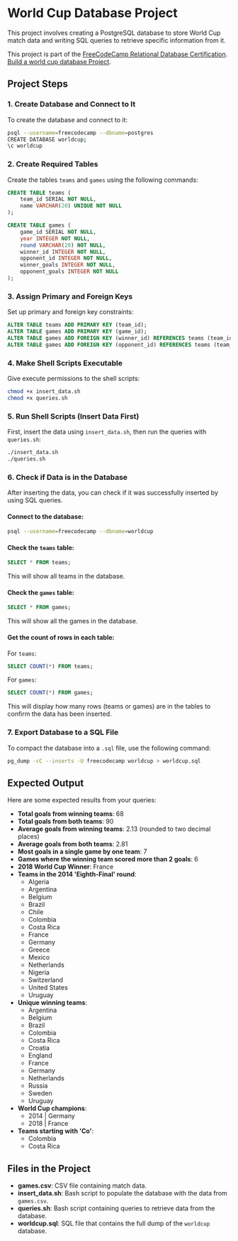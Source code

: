 # World Cup Database Project

This project involves creating a PostgreSQL database to
store World Cup match data and writing SQL queries to
retrieve specific information from it.

This project is part of the
[FreeCodeCamp Relational Database Certification](https://www.freecodecamp.org/learn/relational-database).
[Build a world cup database Project](https://www.freecodecamp.org/learn/relational-database/build-a-world-cup-database-project/build-a-world-cup-database).

## Project Steps

### 1. Create Database and Connect to It

To create the database and connect to it:

```bash
psql --username=freecodecamp --dbname=postgres
CREATE DATABASE worldcup;
\c worldcup
```

### 2. Create Required Tables

Create the tables `teams` and `games` using the following
commands:

```sql
CREATE TABLE teams (
    team_id SERIAL NOT NULL,
    name VARCHAR(20) UNIQUE NOT NULL
);

CREATE TABLE games (
    game_id SERIAL NOT NULL,
    year INTEGER NOT NULL,
    round VARCHAR(20) NOT NULL,
    winner_id INTEGER NOT NULL,
    opponent_id INTEGER NOT NULL,
    winner_goals INTEGER NOT NULL,
    opponent_goals INTEGER NOT NULL
);
```

### 3. Assign Primary and Foreign Keys

Set up primary and foreign key constraints:

```sql
ALTER TABLE teams ADD PRIMARY KEY (team_id);
ALTER TABLE games ADD PRIMARY KEY (game_id);
ALTER TABLE games ADD FOREIGN KEY (winner_id) REFERENCES teams (team_id);
ALTER TABLE games ADD FOREIGN KEY (opponent_id) REFERENCES teams (team_id);
```

### 4. Make Shell Scripts Executable

Give execute permissions to the shell scripts:

```bash
chmod +x insert_data.sh
chmod +x queries.sh
```

### 5. Run Shell Scripts (Insert Data First)

First, insert the data using `insert_data.sh`, then run the
queries with `queries.sh`:

```bash
./insert_data.sh
./queries.sh
```

### 6. Check if Data is in the Database

After inserting the data, you can check if it was
successfully inserted by using SQL queries.

#### Connect to the database:

```bash
psql --username=freecodecamp --dbname=worldcup
```

#### Check the `teams` table:

```sql
SELECT * FROM teams;
```

This will show all teams in the database.

#### Check the `games` table:

```sql
SELECT * FROM games;
```

This will show all the games in the database.

#### Get the count of rows in each table:

For `teams`:

```sql
SELECT COUNT(*) FROM teams;
```

For `games`:

```sql
SELECT COUNT(*) FROM games;
```

This will display how many rows (teams or games) are in the
tables to confirm the data has been inserted.

### 7. Export Database to a SQL File

To compact the database into a `.sql` file, use the
following command:

```bash
pg_dump -cC --inserts -U freecodecamp worldcup > worldcup.sql
```

## Expected Output

Here are some expected results from your queries:

- **Total goals from winning teams**: 68
- **Total goals from both teams**: 90
- **Average goals from winning teams**: 2.13 (rounded to two
  decimal places)
- **Average goals from both teams**: 2.81
- **Most goals in a single game by one team**: 7
- **Games where the winning team scored more than 2 goals**:
  6
- **2018 World Cup Winner**: France
- **Teams in the 2014 'Eighth-Final' round**:
  - Algeria
  - Argentina
  - Belgium
  - Brazil
  - Chile
  - Colombia
  - Costa Rica
  - France
  - Germany
  - Greece
  - Mexico
  - Netherlands
  - Nigeria
  - Switzerland
  - United States
  - Uruguay
- **Unique winning teams**:
  - Argentina
  - Belgium
  - Brazil
  - Colombia
  - Costa Rica
  - Croatia
  - England
  - France
  - Germany
  - Netherlands
  - Russia
  - Sweden
  - Uruguay
- **World Cup champions**:
  - 2014 | Germany
  - 2018 | France
- **Teams starting with 'Co'**:
  - Colombia
  - Costa Rica

## Files in the Project

- **games.csv**: CSV file containing match data.
- **insert_data.sh**: Bash script to populate the database
  with the data from `games.csv`.
- **queries.sh**: Bash script containing queries to retrieve
  data from the database.
- **worldcup.sql**: SQL file that contains the full dump of
  the `worldcup` database.